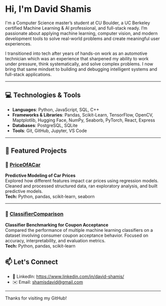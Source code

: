 # Hi, I'm David Shamis

I'm a Computer Science master’s student at CU Boulder, a UC Berkeley certified Machine Learning & AI professional, and full-stack ready. I’m passionate about applying machine learning, computer vision, and modern development tools to solve real-world problems and create meaningful user experiences.

I transitioned into tech after years of hands-on work as an automotive technician which was an experience that sharpened my ability to work under pressure, think systematically, and solve complex problems. I now bring that same mindset to building and debugging intelligent systems and full-stack applications.

---

## 💻 Technologies & Tools
- **Languages**: Python, JavaScript, SQL, C++
- **Frameworks & Libraries**: Pandas, Scikit-Learn, TensorFlow, OpenCV, Maptplotlib, Hugging Face, NumPy, Seaborb, PyTorch, React, Express
- **Databases**: PostgreSQL, SQLite
- **Tools**: Git, GitHub, Jupyter, VS Code

---

## 📂 Featured Projects


### 🔹 [PriceOfACar](https://github.com/shamisdavid/PriceOfACar)  
**Predictive Modeling of Car Prices**  
Explored how different features impact car prices using regression models. Cleaned and processed structured data, ran exploratory analysis, and built predictive models.  
**Tech:** Python, pandas, scikit-learn, seaborn  

---

### 🔹 [ClassifierComparison](https://github.com/shamisdavid/ClassifierComparison)  
**Classifier Benchmarking for Coupon Acceptance**  
Compared the performance of multiple machine learning classifiers on a dataset involving consumer coupon acceptance behavior. Focused on accuracy, interpretability, and evaluation metrics.  
**Tech:** Python, pandas, scikit-learn  

## 📫 Let's Connect

- 💼 LinkedIn: https://www.linkedin.com/in/david-shamis/
- ✉️ Email: shamisdavid@gmail.com

---

Thanks for visiting my GitHub!
